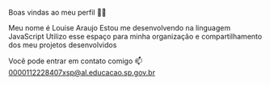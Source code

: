 Boas vindas ao meu perfil 💙💙

Meu nome é Louise Araujo
Estou me desenvolvendo na linguagem JavaScript
Utilizo esse espaço para minha organização e compartilhamento dos meu projetos desenvolvidos

Você pode entrar em contato comigo 📫
0000112228407xsp@al.educacao.sp.gov.br

